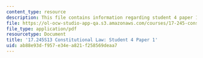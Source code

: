 ```yaml
---
content_type: resource
description: This file contains information regarding student 4 paper 1.
file: https://ol-ocw-studio-app-qa.s3.amazonaws.com/courses/17-245-constitutional-law-structures-of-power-and-individual-rights-spring-2013/ab88e93df957e34ea821f258569deaa7_MIT17_245S13_Stu4Paper1.pdf
file_type: application/pdf
resourcetype: Document
title: '17.245S13 Constitutional Law: Student 4 Paper 1'
uid: ab88e93d-f957-e34e-a821-f258569deaa7
---
```


